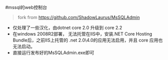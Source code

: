 
#mssql的web控制台
>fork from https://github.com/ShadowLaurus/MsSQLAdmin

- 仅处理了一些汉化，由dotnet core 2.0 升级到 core 2.2 
- 在windows 2008R2部署， 无法托管在IIS中，安装.NET Core Hosting Bundle后，之前IIS上托管的 .net 2.0\4.0的应用无法启用，并且 core 应用也无法启动。
- 直接运行发布好的MsSQLAdmin.exe即可


